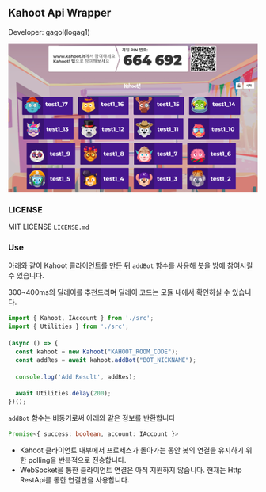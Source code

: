 ## Kahoot Api Wrapper
Developer: gagol(logag1)

![example](./img//main.png)
### LICENSE
MIT LICENSE `LICENSE.md`

### Use
아래와 같이 Kahoot 클라이언트를 만든 뒤 `addBot` 함수를 사용해 봇을 방에 참여시킬 수 있습니다.

300~400ms의 딜레이를 추천드리며 딜레이 코드는 모듈 내에서 확인하실 수 있습니다.

```typescript
import { Kahoot, IAccount } from './src';
import { Utilities } from './src';

(async () => {
  const kahoot = new Kahoot("KAHOOT_ROOM_CODE");
  const addRes = await kahoot.addBot("BOT_NICKNAME");

  console.log('Add Result', addRes);

  await Utilities.delay(200);
})();
```

`addBot` 함수는 비동기로써 아래와 같은 정보를 반환합니다

```typescript
Promise<{ success: boolean, account: IAccount }>
```

- Kahoot 클라이언트 내부에서 프로세스가 돌아가는 동안 봇의 연결을 유지하기 위한 polling을 반복적으로 전송합니다.
- WebSocket을 통한 클라이언트 연결은 아직 지원하지 않습니다. 현재는 Http RestApi를 통한 연결만을 사용합니다.